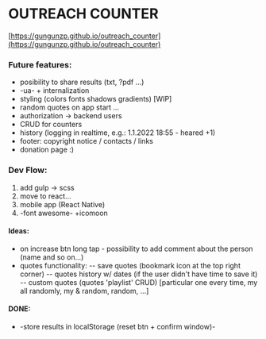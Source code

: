 # OUTREACH COUNTER
[https://gungunzp.github.io/outreach_counter](https://gungunzp.github.io/outreach_counter)


### Future features:
- posibility to share results (txt, ?pdf ...)
- -ua- + internalization
- styling (colors fonts shadows gradients) [WIP]
- random quotes on app start ...
- authorization -> backend users
- CRUD for counters
- history (logging in realtime, e.g.: 1.1.2022 18:55 - heared +1)
- footer: copyright notice / contacts / links
- donation page :)

### Dev Flow:
1. add gulp -> scss
2. move to react...
3. mobile app (React Native)
4. -font awesome- +icomoon

#### Ideas:
- on increase btn long tap - possibility to add comment about the person (name and so on...)
- quotes functionality:
-- save quotes (bookmark icon at the top right corner)
-- quotes history w/ dates (if the user didn't have time to save it)
-- custom quotes (quotes 'playlist' CRUD) [particular one every time, my all randomly, my & random, random, ...]

#### DONE:
- -store results in localStorage (reset btn + confirm window)-